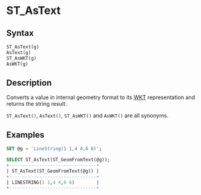 # ST_AsText

## Syntax

```sql
ST_AsText(g)
AsText(g)
ST_AsWKT(g)
AsWKT(g)
```

## Description

Converts a value in internal geometry format to its [WKT](/sql-statements-structure/geographic-geometric-features/wkt/wkt-definition/) representation and returns the string result.

`ST_AsText()`, `AsText()`, `ST_AsWKT()` and `AsWKT()` are all synonyms.

## Examples

```sql
SET @g = 'LineString(1 1,4 4,6 6)';

SELECT ST_AsText(ST_GeomFromText(@g));
+--------------------------------+
| ST_AsText(ST_GeomFromText(@g)) |
+--------------------------------+
| LINESTRING(1 1,4 4,6 6)        |
+--------------------------------+
```